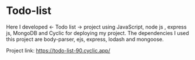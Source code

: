 # Todo-list

Here I developed <- Todo list -> project using JavaScript, node js , express js, MongoDB and Cyclic for deploying my project.
The dependencies I used this project are body-parser, ejs, express, lodash and mongoose.

Project link: https://todo-list-90.cyclic.app/

